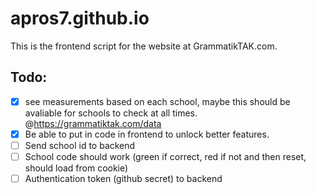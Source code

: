 # apros7.github.io
This is the frontend script for the website at GrammatikTAK.com. 

## Todo:
- [x] see measurements based on each school, maybe this should be avaliable for schools to check at all times. @https://grammatiktak.com/data
- [x] Be able to put in code in frontend to unlock better features.
- [ ] Send school id to backend
- [ ] School code should work (green if correct, red if not and then reset, should load from cookie)
- [ ] Authentication token (github secret) to backend